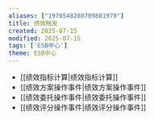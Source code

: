 ```yaml
---
aliases: ["1970548280709801979"]
title: 绩效触发
created: 2025-07-15
modified: 2025-07-15
tags: ['ESB中心']
theme: ESB中心
---
```


- [[绩效指标计算|绩效指标计算]]
- [[绩效方案操作事件|绩效方案操作事件]]
- [[绩效委托操作事件|绩效委托操作事件]]
- [[绩效评分操作事件|绩效评分操作事件]]